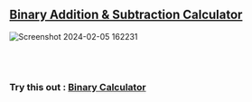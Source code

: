 ## <a href="https://thisal-d.github.io/Binary-Calculator"> Binary Addition & Subtraction Calculator </a>

![Screenshot 2024-02-05 162231](https://github.com/Thisal-D/Binary-Calculator/assets/93121062/c7d993ea-2114-4091-bc5b-b4e99e6d14ad)

<br>
<br>

### Try this out : <a href="https://thisal-d.github.io/Binary-Calculator"> Binary Calculator </a>
